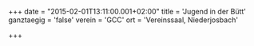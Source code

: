 +++
date = "2015-02-01T13:11:00.001+02:00"
title = 'Jugend in der Bütt'
ganztaegig = 'false'
verein = 'GCC'
ort = 'Vereinssaal, Niederjosbach'

+++

      